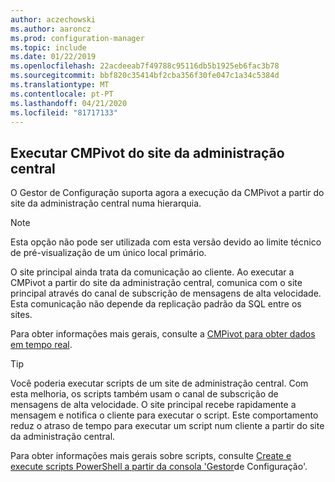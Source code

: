 ```yaml
---
author: aczechowski
ms.author: aaroncz
ms.prod: configuration-manager
ms.topic: include
ms.date: 01/22/2019
ms.openlocfilehash: 22acdeeab7f49788c95116db5b1925eb6fac3b78
ms.sourcegitcommit: bbf820c35414bf2cba356f30fe047c1a34c5384d
ms.translationtype: MT
ms.contentlocale: pt-PT
ms.lasthandoff: 04/21/2020
ms.locfileid: "81717133"
---
```

## <a name="run-cmpivot-from-the-central-administration-site"></a><a name="bkmk_cmpivot"></a>Executar CMPivot do site da administração central
<!--3610960-->

O Gestor de Configuração suporta agora a execução da CMPivot a partir do site da administração central numa hierarquia. 

> [!Note]  
> Esta opção não pode ser utilizada com esta versão devido ao limite técnico de pré-visualização de um único local primário.  

O site principal ainda trata da comunicação ao cliente. Ao executar a CMPivot a partir do site da administração central, comunica com o site principal através do canal de subscrição de mensagens de alta velocidade. Esta comunicação não depende da replicação padrão da SQL entre os sites. 

Para obter informações mais gerais, consulte a [CMPivot para obter dados em tempo real](../../../../servers/manage/cmpivot.md).

> [!Tip]  
> Você poderia executar scripts de um site de administração central. Com esta melhoria, os scripts também usam o canal de subscrição de mensagens de alta velocidade. O site principal recebe rapidamente a mensagem e notifica o cliente para executar o script. Este comportamento reduz o atraso de tempo para executar um script num cliente a partir do site da administração central.  
> 
> Para obter informações mais gerais sobre scripts, consulte [Create e execute scripts PowerShell a partir da consola 'Gestor](../../../../../apps/deploy-use/create-deploy-scripts.md)de Configuração'.  

